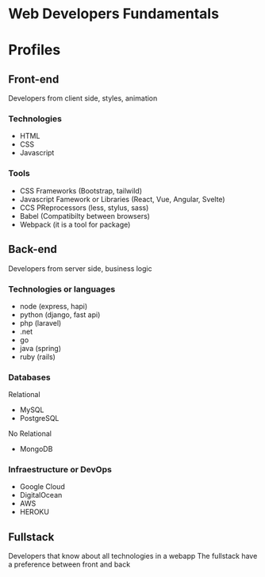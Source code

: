 # Web Developers Fundamentals

# Profiles

## Front-end
Developers from client side, styles, animation

### Technologies
- HTML
- CSS
- Javascript

### Tools
- CSS Frameworks (Bootstrap, tailwild)
- Javascript Famework or Libraries (React, Vue, Angular, Svelte)
- CCS PReprocessors (less, stylus, sass)
- Babel (Compatibilty between browsers)
- Webpack (it is a tool for package)

## Back-end
Developers from server side, business logic

### Technologies or languages
- node (express, hapi)
- python (django, fast api)
- php (laravel)
- .net
- go
- java (spring)
- ruby (rails)

### Databases

Relational
- MySQL
- PostgreSQL

No Relational
- MongoDB

### Infraestructure or DevOps
- Google Cloud
- DigitalOcean
- AWS
- HEROKU

## Fullstack
Developers that know about all technologies in a webapp
The fullstack have a preference between front and back

